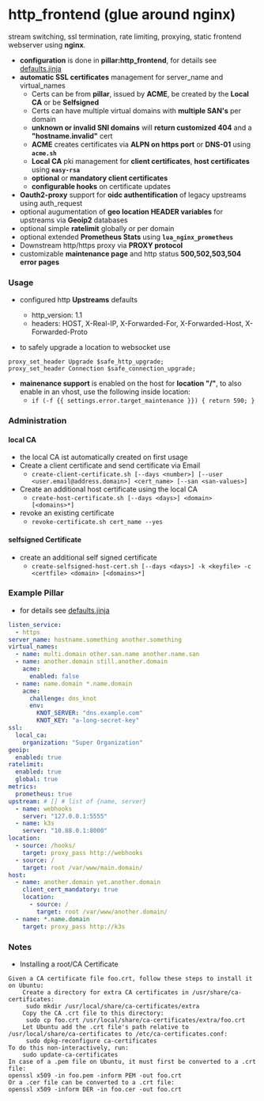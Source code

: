 # http_frontend (glue around nginx)

stream switching, ssl termination, rate limiting, proxying, static frontend webserver using **nginx**.


+ **configuration** is done in **pillar:http_frontend**, for details see [defaults.jinja](defaults.jinja)
+ **automatic SSL certificates** management for server_name and virtual_names
  + Certs can be from **pillar**, issued by **ACME**, be created by the **Local CA** or be **Selfsigned**
  + Certs can have multiple virtual domains with **multiple SAN's** per domain
  + **unknown or invalid SNI domains** will **return customized 404** and a **"hostname.invalid"** cert
  + **ACME** creates certificates via **ALPN on https port** or **DNS-01** using **`acme.sh`**
  + **Local CA** pki management for **client certificates**, **host certificates** using **`easy-rsa`**
  + **optional** or **mandatory client certificates**
  + **configurable hooks** on certificate updates
+ **Oauth2-proxy** support for **oidc authentification** of legacy upstreams using auth_request
+ optional augumentation of **geo location HEADER variables** for upstreams via **Geoip2** databases
+ optional simple **ratelimit** globally or per domain
+ optional extended **Prometheus Stats** using **`lua_nginx_prometheus`**
+ Downstream http/https proxy via **PROXY protocol**
+ customizable **maintenance page** and http status **500,502,503,504 error pages**

### Usage

+ configured http **Upstreams** defaults
  + http_version: 1.1
  + headers: HOST, X-Real-IP, X-Forwarded-For, X-Forwarded-Host, X-Forwarded-Proto

+ to safely upgrade a location to websocket use
```
proxy_set_header Upgrade $safe_http_upgrade;
proxy_set_header Connection $safe_connection_upgrade;
```

+ **mainenance support** is enabled on the host for **location "/"**,
  to also enable in an vhost, use the following inside location:
    +  `if (-f {{ settings.error.target_maintenance }}) { return 590; }`

### Administration

#### local CA
+ the local CA ist automatically created on first usage
+ Create a client certificate and send certificate via Email
  + `create-client-certificate.sh [--days <number>] [--user <user.email@address.domain>] <cert_name> [--san <san-values>]`
+ Create an additional host certificate using the local CA
  + `create-host-certificate.sh [--days <days>] <domain> [<domains>*]`
+ revoke an existing certificate
  + `revoke-certificate.sh cert_name --yes`

#### selfsigned Certificate
+ create an additional self signed certificate
  + `create-selfsigned-host-cert.sh [--days <days>] -k <keyfile> -c <certfile> <domain> [<domains>*]`

### Example Pillar

+ for details see [defaults.jinja](defaults.jinja)

```yaml
listen_service:
  - https
server_name: hostname.something another.something
virtual_names:
  - name: multi.domain other.san.name another.name.san
  - name: another.domain still.another.domain
    acme:
      enabled: false
  - name: name.domain *.name.domain
    acme:
      challenge: dns_knot
      env:
        KNOT_SERVER: "dns.example.com"
        KNOT_KEY: "a-long-secret-key"
ssl:
  local_ca:
    organization: "Super Organization"
geoip:
  enabled: true
ratelimit:
  enabled: true
  global: true
metrics:
  prometheus: true
upstream: # [] # list of {name, server}
  - name: webhooks
    server: "127.0.0.1:5555"
  - name: k3s
    server: "10.88.0.1:8000"
location:
  - source: /hooks/
    target: proxy_pass http://webhooks
  - source: /
    target: root /var/www/main.domain/
host:
  - name: another.domain yet.another.domain
    client_cert_mandatory: true
    location:
      - source: /
        target: root /var/www/another.domain/
  - name: *.name.domain
    target: proxy_pass http://k3s
```

### Notes

+ Installing a root/CA Certificate
```
Given a CA certificate file foo.crt, follow these steps to install it on Ubuntu:
    Create a directory for extra CA certificates in /usr/share/ca-certificates:
     sudo mkdir /usr/local/share/ca-certificates/extra
    Copy the CA .crt file to this directory:
     sudo cp foo.crt /usr/local/share/ca-certificates/extra/foo.crt
    Let Ubuntu add the .crt file's path relative to /usr/local/share/ca-certificates to /etc/ca-certificates.conf:
     sudo dpkg-reconfigure ca-certificates
To do this non-interactively, run:
    sudo update-ca-certificates
In case of a .pem file on Ubuntu, it must first be converted to a .crt file:
openssl x509 -in foo.pem -inform PEM -out foo.crt
Or a .cer file can be converted to a .crt file:
openssl x509 -inform DER -in foo.cer -out foo.crt
```
